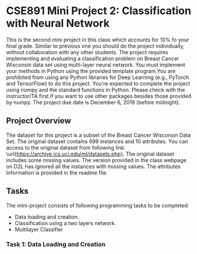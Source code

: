 # CSE891 Mini Project 2: Classification with Neural Network
This is the second mini project in this class which accounts for 10\% fo your final grade. Similar to previous one you should do the project individually, without collaboration with any other students. The project requires implementing and evaluating a classification problem on Breast Cancer Wisconsin data set using multi-layer neural network.  You must implement your methods in Python using the provided template program.You are prohibited from using any Python libraries for Deep Learning (e.g., PyTorch  and TensorFlow) to do this project. You're expected to complete the project using numpy and the standard functions in Python. Please check with the instructor/TA first if you want to use other packages besides those provided by numpy. The project due date is December 6, 2019 (before midnight).
## Project Overview
	
The dataset for this project is a subset of the Breast Cancer Wisconsin Data Set. The original dataset contains 699 instances and 10 attributes. You can access to the original dataset from following link: \url{https://archive.ics.uci.edu/ml/datasets.php}. The original dataset includes some missing values. The version provided  in the class webpage on D2L has ignored all the instances with missing values. The attributes Information is provided in the  readme file. 	

## Tasks

The mini-project consists of following programming tasks to be completed:

- Data loading and creation.
- Classification using a two layers network.
- Multilayer Classifier

### Task 1: Data Loading and Creation
